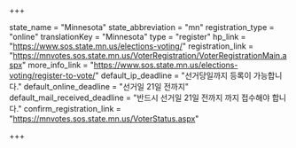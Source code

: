 +++

state_name = "Minnesota"
state_abbreviation = "mn"
registration_type = "online"
translationKey = "Minnesota"
type = "register"
hp_link = "https://www.sos.state.mn.us/elections-voting/"
registration_link = "https://mnvotes.sos.state.mn.us/VoterRegistration/VoterRegistrationMain.aspx"
more_info_link = "https://www.sos.state.mn.us/elections-voting/register-to-vote/"
default_ip_deadline = "선거당일까지 등록이 가능합니다."
default_online_deadline = "선거일 21일 전까지"
default_mail_received_deadline = "반드시 선거일 21일 전까지 까지 접수해야 합니다."
confirm_registration_link = "https://mnvotes.sos.state.mn.us/VoterStatus.aspx"

+++